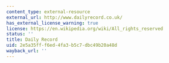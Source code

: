 ```yaml
---
content_type: external-resource
external_url: http://www.dailyrecord.co.uk/
has_external_license_warning: true
license: https://en.wikipedia.org/wiki/All_rights_reserved
status: ''
title: Daily Record
uid: 2e5a35ff-f6ed-4fa3-b5c7-dbc49b20a48d
wayback_url: ''
---
```

